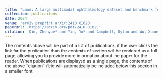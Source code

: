 ```yaml
---
title: "Lmod: A large multimodal ophthalmology dataset and benchmark for large vision-language models"
collection: publications
date: 2024
venue: 'arXiv preprint arXiv:2410.01620'
paperurl: 'https://arxiv.org/pdf/2410.01620'
citation: 'Qin, Zhenyue* and Yin, Yu* and Campbell, Dylan and Wu, Xuansheng and Zou, Ke and Tham, Yih-Chung and Liu, Ninghao and Zhang, Xiuzhen and Chen, Qingyu'
---
```


The contents above will be part of a list of publications, if the user clicks the link for the publication than the contents of section will be rendered as a full page, allowing you to provide more information about the paper for the reader. When publications are displayed as a single page, the contents of the above "citation" field will automatically be included below this section in a smaller font.

